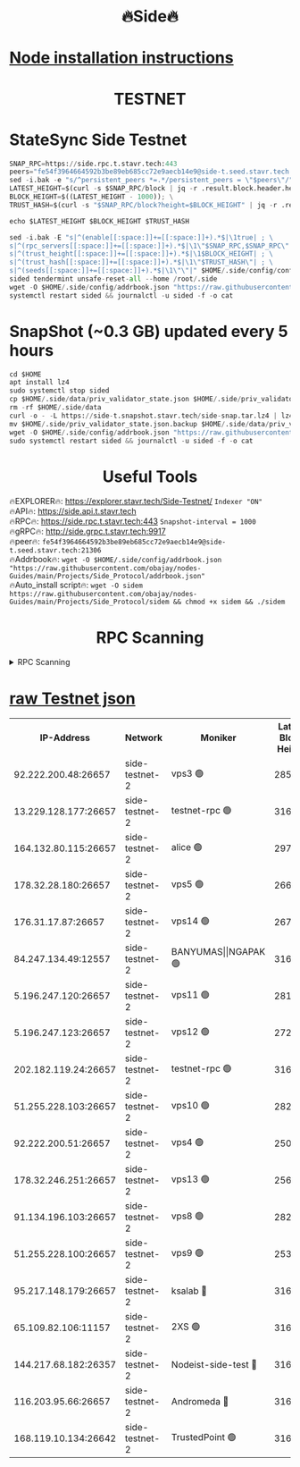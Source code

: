 <h1 align="center"> 🔥Side🔥</h1>

[Node installation instructions](https://github.com/obajay/nodes-Guides/tree/main/Projects/Side_Protocol)
=

<h1 align="center"> TESTNET</h1>

# StateSync Side Testnet
```python
SNAP_RPC=https://side.rpc.t.stavr.tech:443
peers="fe54f3964664592b3be89eb685cc72e9aecb14e9@side-t.seed.stavr.tech:21306"
sed -i.bak -e "s/^persistent_peers *=.*/persistent_peers = \"$peers\"/" $HOME/.side/config/config.toml
LATEST_HEIGHT=$(curl -s $SNAP_RPC/block | jq -r .result.block.header.height); \
BLOCK_HEIGHT=$((LATEST_HEIGHT - 1000)); \
TRUST_HASH=$(curl -s "$SNAP_RPC/block?height=$BLOCK_HEIGHT" | jq -r .result.block_id.hash)

echo $LATEST_HEIGHT $BLOCK_HEIGHT $TRUST_HASH

sed -i.bak -E "s|^(enable[[:space:]]+=[[:space:]]+).*$|\1true| ; \
s|^(rpc_servers[[:space:]]+=[[:space:]]+).*$|\1\"$SNAP_RPC,$SNAP_RPC\"| ; \
s|^(trust_height[[:space:]]+=[[:space:]]+).*$|\1$BLOCK_HEIGHT| ; \
s|^(trust_hash[[:space:]]+=[[:space:]]+).*$|\1\"$TRUST_HASH\"| ; \
s|^(seeds[[:space:]]+=[[:space:]]+).*$|\1\"\"|" $HOME/.side/config/config.toml
sided tendermint unsafe-reset-all --home /root/.side
wget -O $HOME/.side/config/addrbook.json "https://raw.githubusercontent.com/obajay/nodes-Guides/main/Projects/Side_Protocol/addrbook.json"
systemctl restart sided && journalctl -u sided -f -o cat
```
# SnapShot (~0.3 GB) updated every 5 hours
```python
cd $HOME
apt install lz4
sudo systemctl stop sided
cp $HOME/.side/data/priv_validator_state.json $HOME/.side/priv_validator_state.json.backup
rm -rf $HOME/.side/data
curl -o - -L https://side-t.snapshot.stavr.tech/side-snap.tar.lz4 | lz4 -c -d - | tar -x -C $HOME/.side --strip-components 2
mv $HOME/.side/priv_validator_state.json.backup $HOME/.side/data/priv_validator_state.json
wget -O $HOME/.side/config/addrbook.json "https://raw.githubusercontent.com/obajay/nodes-Guides/main/Projects/Side_Protocol/addrbook.json"
sudo systemctl restart sided && journalctl -u sided -f -o cat
```
 <h1 align="center"> Useful Tools</h1>
 
🔥EXPLORER🔥: https://explorer.stavr.tech/Side-Testnet/        `Indexer "ON"` \
🔥API🔥:      https://side.api.t.stavr.tech \
🔥RPC🔥:      https://side.rpc.t.stavr.tech:443              `Snapshot-interval = 1000` \
🔥gRPC🔥:     http://side.grpc.t.stavr.tech:9917 \
🔥peer🔥:     `fe54f3964664592b3be89eb685cc72e9aecb14e9@side-t.seed.stavr.tech:21306` \
🔥Addrbook🔥: ```wget -O $HOME/.side/config/addrbook.json "https://raw.githubusercontent.com/obajay/nodes-Guides/main/Projects/Side_Protocol/addrbook.json"``` \
🔥Auto_install script🔥:  `wget -O sidem https://raw.githubusercontent.com/obajay/nodes-Guides/main/Projects/Side_Protocol/sidem && chmod +x sidem && ./sidem`

<h1 align="center"> RPC Scanning</h1>

<details>
<summary>RPC Scanning</summary>

<h2 align="center"> We scan nodes in real time every 4 hours. And we provide the final result of RPC endpoints.
We cannot influence the operation of these nodes in any way. </h2>


```python
If Voting Power is higher than 0 --> then the Node is a validator of the network and may be subject to attack and be a potential threat to the chain.
```
```python
We marked such validators with a red symbol
```

</details>

[raw Testnet json](https://rpc-check.sidet.stavr.tech/sidet/rpc-sidet-result.json)
=


<table><tr><th>IP-Address</th><th>Network</th><th>Moniker</th><th>Latest Block Height</th><th>Earliest Block Height</th><th>Catching Up</th><th>Tx Index</th><th>Voting Power</th><th>Scan Time</th></tr><tr><td>92.222.200.48:26657</td><td>side-testnet-2</td><td>vps3 🟢</td><td>285920</td><td>1</td><td>False</td><td>on</td><td>0</td><td>2024-03-15T14:28:43.605737829UTC</td></tr><tr><td>13.229.128.177:26657</td><td>side-testnet-2</td><td>testnet-rpc 🟢</td><td>316393</td><td>1</td><td>False</td><td>on</td><td>0</td><td>2024-03-15T14:28:44.791648032UTC</td></tr><tr><td>164.132.80.115:26657</td><td>side-testnet-2</td><td>alice 🟢</td><td>297893</td><td>1</td><td>False</td><td>on</td><td>0</td><td>2024-03-15T14:28:45.790783784UTC</td></tr><tr><td>178.32.28.180:26657</td><td>side-testnet-2</td><td>vps5 🟢</td><td>266745</td><td>1</td><td>False</td><td>on</td><td>0</td><td>2024-03-15T14:28:46.651706886UTC</td></tr><tr><td>176.31.17.87:26657</td><td>side-testnet-2</td><td>vps14 🟢</td><td>267072</td><td>1</td><td>False</td><td>on</td><td>0</td><td>2024-03-15T14:28:47.553227542UTC</td></tr><tr><td>84.247.134.49:12557</td><td>side-testnet-2</td><td>BANYUMAS||NGAPAK 🟢</td><td>316394</td><td>1</td><td>False</td><td>off</td><td>0</td><td>2024-03-15T14:28:47.857592539UTC</td></tr><tr><td>5.196.247.120:26657</td><td>side-testnet-2</td><td>vps11 🟢</td><td>281496</td><td>1</td><td>False</td><td>on</td><td>0</td><td>2024-03-15T14:28:50.679797247UTC</td></tr><tr><td>5.196.247.123:26657</td><td>side-testnet-2</td><td>vps12 🟢</td><td>272301</td><td>1</td><td>False</td><td>on</td><td>0</td><td>2024-03-15T14:28:53.512107258UTC</td></tr><tr><td>202.182.119.24:26657</td><td>side-testnet-2</td><td>testnet-rpc 🟢</td><td>316395</td><td>1</td><td>False</td><td>on</td><td>0</td><td>2024-03-15T14:28:57.539199568UTC</td></tr><tr><td>51.255.228.103:26657</td><td>side-testnet-2</td><td>vps10 🟢</td><td>282663</td><td>1</td><td>False</td><td>on</td><td>0</td><td>2024-03-15T14:28:58.438801006UTC</td></tr><tr><td>92.222.200.51:26657</td><td>side-testnet-2</td><td>vps4 🟢</td><td>250686</td><td>1</td><td>False</td><td>on</td><td>0</td><td>2024-03-15T14:28:59.213819560UTC</td></tr><tr><td>178.32.246.251:26657</td><td>side-testnet-2</td><td>vps13 🟢</td><td>256349</td><td>1</td><td>False</td><td>on</td><td>0</td><td>2024-03-15T14:29:00.586968672UTC</td></tr><tr><td>91.134.196.103:26657</td><td>side-testnet-2</td><td>vps8 🟢</td><td>282642</td><td>1</td><td>False</td><td>on</td><td>0</td><td>2024-03-15T14:29:06.320222547UTC</td></tr><tr><td>51.255.228.100:26657</td><td>side-testnet-2</td><td>vps9 🟢</td><td>253603</td><td>1</td><td>False</td><td>on</td><td>0</td><td>2024-03-15T14:29:09.230550987UTC</td></tr><tr><td>95.217.148.179:26657</td><td>side-testnet-2</td><td>ksalab 🔴</td><td>316395</td><td>6001</td><td>False</td><td>off</td><td>66861</td><td>2024-03-15T14:28:56.079197924UTC</td></tr><tr><td>65.109.82.106:11157</td><td>side-testnet-2</td><td>2XS 🟢</td><td>316392</td><td>10001</td><td>False</td><td>off</td><td>0</td><td>2024-03-15T14:28:40.716826313UTC</td></tr><tr><td>144.217.68.182:26357</td><td>side-testnet-2</td><td>Nodeist-side-test 🔴</td><td>316396</td><td>123001</td><td>False</td><td>off</td><td>20057943</td><td>2024-03-15T14:28:59.820242302UTC</td></tr><tr><td>116.203.95.66:26657</td><td>side-testnet-2</td><td>Andromeda 🔴</td><td>316395</td><td>181001</td><td>False</td><td>off</td><td>20061458</td><td>2024-03-15T14:28:55.767628604UTC</td></tr><tr><td>168.119.10.134:26642</td><td>side-testnet-2</td><td>TrustedPoint 🟢</td><td>316382</td><td>266001</td><td>False</td><td>off</td><td>0</td><td>2024-03-15T14:28:56.300076094UTC</td></tr></table>